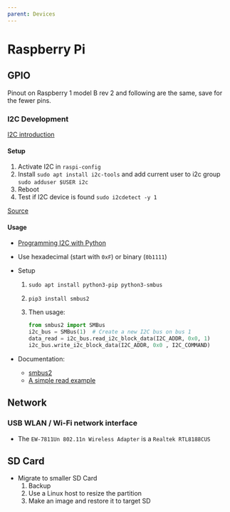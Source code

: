 ```yaml
---
parent: Devices
---
```


# Raspberry Pi

## GPIO

Pinout on Raspberry 1 model B rev 2 and following are the same, save for the fewer pins.

### I2C Development

[I2C introduction](https://www.abelectronics.co.uk/kb/article/1090/i2c-part-1---introducing-i2c)

#### Setup

1. Activate I2C in `raspi-config`
1. Install `sudo apt install i2c-tools` and add current user to i2c group `sudo adduser $USER i2c`
1. Reboot
1. Test if I2C device is found `sudo i2cdetect -y 1`

[Source](https://www.abelectronics.co.uk/kb/article/1/i2c-part-2---enabling-i-c-on-the-raspberry-pi)

#### Usage

* [Programming I2C with Python](https://www.abelectronics.co.uk/kb/article/1094/i2c-part-4---programming-i-c-with-python)
* Use hexadecimal (start with `0xF`) or binary (`0b1111`)
* Setup
    1. `sudo apt install python3-pip python3-smbus`
    1. `pip3 install smbus2`
    1. Then usage:

        ```python
        from smbus2 import SMBus
        i2c_bus = SMBus(1)  # Create a new I2C bus on bus 1
        data_read = i2c_bus.read_i2c_block_data(I2C_ADDR, 0x0, 1)
        i2c_bus.write_i2c_block_data(I2C_ADDR, 0x0 , I2C_COMMAND)
        ```

* Documentation:
    * [smbus2](https://smbus2.readthedocs.io/en/latest/index.html)
    * [A simple read example](https://github.com/DcubeTechVentures/HIH6130/blob/master/Python/HIH6130.py)

## Network

### USB WLAN / Wi-Fi network interface

* The `EW-7811Un 802.11n Wireless Adapter` is a `Realtek RTL8188CUS`

## SD Card

* Migrate to smaller SD Card
    1. Backup
    1. Use a Linux host to resize the partition
    1. Make an image and restore it to target SD
